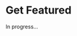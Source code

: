 <meta url="https://github.com/johnlindquist/kit/discussions/803">
<meta id="D_kwDOEu7MBc4AP9TZ">
<meta title="Get Featured">
<meta section="share-scripts">
<meta i="0">    
<meta path="docs/get-featured">    

# Get Featured  

In progress...